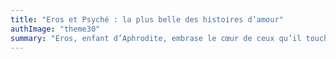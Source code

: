 ```yaml
---
title: "Eros et Psyché : la plus belle des histoires d’amour"
authImage: "theme30"
summary: "Eros, enfant d’Aphrodite, embrase le cœur de ceux qu’il touche avec ses flèches. Les mythes grecs en font parfois un dieu fondamental de la création."
---
```

